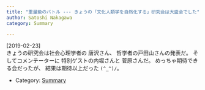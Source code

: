 ```yaml
---
title: "重量級のバトル --- きょうの「文化人類学を自然化する」研究会は大盛会でした"
author: Satoshi Nakagawa
category: Summary

---
```


[2019-02-23]  
 きょうの研究会は社会心理学者の
唐沢さん、
哲学者の戸田山さんの発表だ。
そしてコメンテーターに
特別ゲストの内堀さんと
菅原さんだ。
めっちゃ期待できる会だったが、
結果は期待以上だった `(^_^)/`。

- Category: [Summary](categories.html#Summary)

